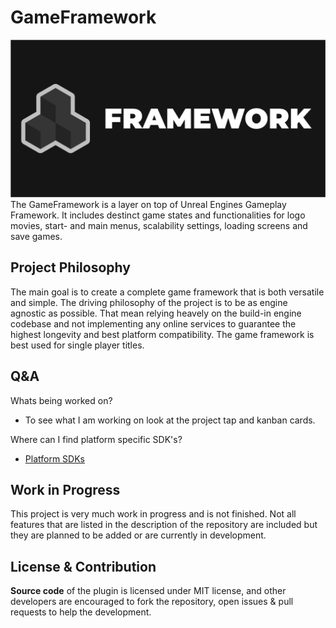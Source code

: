 # GameFramework
![GameFramework Logo](/Resources/ProjectDesign/Export/GameFramework_SocialPreview.png)
The GameFramework is a layer on top of Unreal Engines Gameplay Framework. It includes destinct game states and functionalities for logo movies, start- and main menus, scalability settings, loading screens and save games.
## Project Philosophy 
The main goal is to create a complete game framework that is both versatile and simple. The driving philosophy of the project is to be as engine agnostic as possible. That mean relying heavely on the build-in engine codebase and not implementing any online services to guarantee the highest longevity and best platform compatibility. The game framework is best used for single player titles.
## Q&A
Whats being worked on?
- To see what I am working on look at the project tap and kanban cards.

Where can I find platform specific SDK's?
- [Platform SDKs](/Resources/Documentation/PlatformInfo.md)
## Work in Progress
This project is very much work in progress and is not finished. Not all features that are listed in the description of the repository are included but they are planned to be added or are currently in development.
## License & Contribution
**Source code** of the plugin is licensed under MIT license, and other developers are encouraged to fork the repository, open issues & pull requests to help the development.